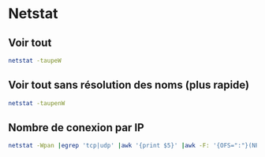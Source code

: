 # Netstat

## Voir tout
```bash
netstat -taupeW
```

## Voir tout sans résolution des noms (plus rapide)
```bash
netstat -taupenW
```

## Nombre de conexion par IP
```bash
netstat -Wpan |egrep 'tcp|udp' |awk '{print $5}' |awk -F: '{OFS=":"}(NF=NF-1) 1' |grep -v '^::$' |sort |uniq -c
```
